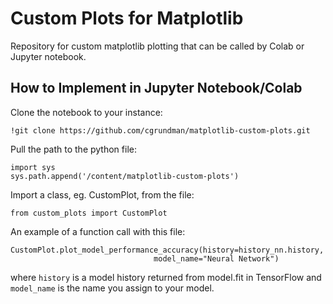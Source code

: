 # Custom Plots for Matplotlib

Repository for custom matplotlib plotting that can be called by Colab or Jupyter notebook.


## How to Implement in Jupyter Notebook/Colab

Clone the notebook to your instance:

```!git clone https://github.com/cgrundman/matplotlib-custom-plots.git```

Pull the path to the python file:

```
import sys
sys.path.append('/content/matplotlib-custom-plots')
```

Import a class, eg. CustomPlot, from the file:

```from custom_plots import CustomPlot```

An example of a function call with this file:

```
CustomPlot.plot_model_performance_accuracy(history=history_nn.history, 
                                model_name="Neural Network")
```

where ```history``` is a model history returned from model.fit in TensorFlow and ```model_name``` is the name you assign to your model.
